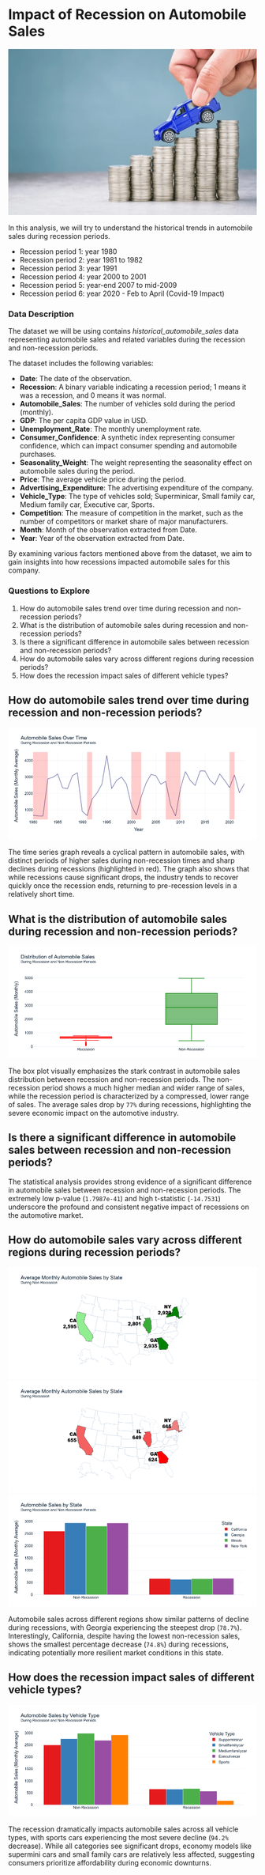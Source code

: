 # Impact of Recession on Automobile Sales

![Impact of Recession on Automobile Sales](pictures/car_on_money.png)

In this analysis, we will try to understand the historical trends in automobile sales during recession periods.
- Recession period 1: year 1980
- Recession period 2: year 1981 to 1982
- Recession period 3: year 1991
- Recession period 4: year 2000 to 2001
- Recession period 5: year-end 2007 to mid-2009
- Recession period 6: year 2020 - Feb to April (Covid-19 Impact)

### Data Description

The dataset we will be using contains *historical_automobile_sales* data representing automobile sales and related variables during the recession and non-recession periods.

The dataset includes the following variables:
- **Date**: The date of the observation.
- **Recession**: A binary variable indicating a recession period; 1 means it was a recession, and 0 means it was normal.
- **Automobile_Sales**: The number of vehicles sold during the period (monthly).
- **GDP**: The per capita GDP value in USD.
- **Unemployment_Rate**: The monthly unemployment rate.
- **Consumer_Confidence**: A synthetic index representing consumer confidence, which can impact consumer spending and automobile purchases.
- **Seasonality_Weight**: The weight representing the seasonality effect on automobile sales during the period.
- **Price**: The average vehicle price during the period.
- **Advertising_Expenditure**: The advertising expenditure of the company.
- **Vehicle_Type**: The type of vehicles sold; Superminicar, Small family car, Medium family car, Executive car, Sports.
- **Competition**: The measure of competition in the market, such as the number of competitors or market share of major manufacturers.
- **Month**: Month of the observation extracted from Date.
- **Year**: Year of the observation extracted from Date.

By examining various factors mentioned above from the dataset, we aim to gain insights into how recessions impacted automobile sales for this company.

### Questions to Explore
1. How do automobile sales trend over time during recession and non-recession periods?
2. What is the distribution of automobile sales during recession and non-recession periods?
3. Is there a significant difference in automobile sales between recession and non-recession periods?
4. How do automobile sales vary across different regions during recession periods?
5. How does the recession impact sales of different vehicle types?

## How do automobile sales trend over time during recession and non-recession periods?

![Automobile Sales Over Time](pictures/automobile_sales_over_time.png)

The time series graph reveals a cyclical pattern in automobile sales, with distinct periods of higher sales during non-recession times and sharp declines during recessions (highlighted in red). The graph also shows that while recessions cause significant drops, the industry tends to recover quickly once the recession ends, returning to pre-recession levels in a relatively short time.

## What is the distribution of automobile sales during recession and non-recession periods?

![Automobile Sales Distribution](pictures/automobile_sales_distribution.png)

The box plot visually emphasizes the stark contrast in automobile sales distribution between recession and non-recession periods. The non-recession period shows a much higher median and wider range of sales, while the recession period is characterized by a compressed, lower range of sales. The average sales drop by `77%` during recessions, highlighting the severe economic impact on the automotive industry.


## Is there a significant difference in automobile sales between recession and non-recession periods?

The statistical analysis provides strong evidence of a significant difference in automobile sales between recession and non-recession periods. The extremely low p-value (`1.7987e-41`) and high t-statistic (`-14.7531`) underscore the profound and consistent negative impact of recessions on the automotive market.


## How do automobile sales vary across different regions during recession periods?

![Automobile Sales Map 0](pictures/automobile_sales_map0.png)
![Automobile Sales Map 1](pictures/automobile_sales_map1.png)
![Automobile Sales by State](pictures/automobile_sales_by_state.png)

Automobile sales across different regions show similar patterns of decline during recessions, with Georgia experiencing the steepest drop (`78.7%`). Interestingly, California, despite having the lowest non-recession sales, shows the smallest percentage decrease (`74.8%`) during recessions, indicating potentially more resilient market conditions in this state.


## How does the recession impact sales of different vehicle types?

![Automobile Sales by Vehicle Type](pictures/automobile_sales_by_vehicle_type.png)

The recession dramatically impacts automobile sales across all vehicle types, with sports cars experiencing the most severe decline (`94.2%` decrease). While all categories see significant drops, economy models like supermini cars and small family cars are relatively less affected, suggesting consumers prioritize affordability during economic downturns.

